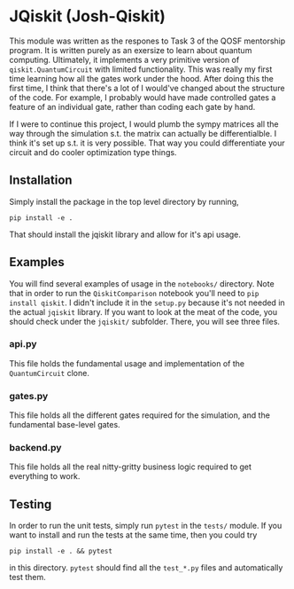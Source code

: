 # JQiskit (**J**osh-**Qiskit**)
This module was written as the respones to Task 3 of the QOSF mentorship program. It is written purely as an exersize to learn about quantum computing. Ultimately, it implements a very primitive version of `qiskit.QuantumCircuit` with limited functionality. This was really my first time learning how all the gates work under the hood. After doing this the first time, I think that there's a lot of I would've changed about the structure of the code. For example, I probably would have made controlled gates a feature of an individual gate, rather than coding each gate by hand.

If I were to continue this project, I would plumb the sympy matrices all the way through the simulation s.t. the matrix can actually be differentialble. I think it's set up s.t. it is very possible. That way you could differentiate your circuit and do cooler optimization type things.

## Installation
Simply install the package in the top level directory by running,

```
pip install -e .
```

That should install the jqiskit library and allow for it's api usage.


## Examples

You will find several examples of usage in the `notebooks/` directory. Note that in order to run the `QiskitComparison` notebook you'll need to `pip install qiskit`. I didn't include it in the `setup.py` because it's not needed in the actual `jqiskit` library. If you want to look at the meat of the code, you should check under the `jqiskit/` subfolder. There, you will see three files.

### api.py
This file holds the fundamental usage and implementation of the `QuantumCircuit` clone.

### gates.py
This file holds all the different gates required for the simulation, and the fundamental base-level gates.

### backend.py
This file holds all the real nitty-gritty business logic required to get everything to work.

## Testing

In order to run the unit tests, simply run `pytest` in the `tests/` module. If you want to install and run the tests at the same time, then you could try

```
pip install -e . && pytest
```

in this directory. `pytest` should find all the `test_*.py` files and automatically test them.
